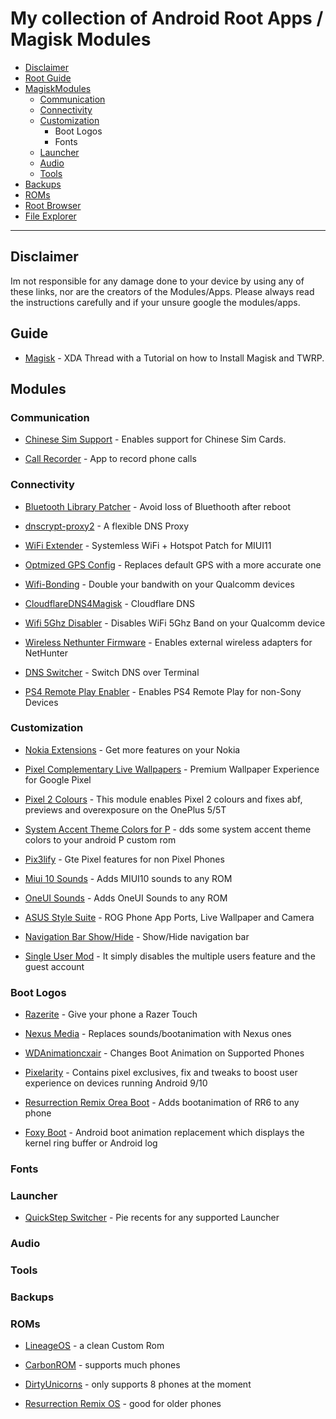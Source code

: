 # My collection of Android Root Apps / Magisk Modules

  - [Disclaimer](#Disclaimer)
  - [Root Guide](#Guide)
  - [MagiskModules](#Modules)
	- [Communication](#Communication)
	- [Connectivity](#Connectivity)
	- [Customization](#customizationM)
		- Boot Logos
		- Fonts
	- [Launcher](#Launcher)
	- [Audio](#Audio)
	- [Tools](#Tools)
  - [Backups](#backups)
  - [ROMs](#ROMs)
  - [Root Browser](#Explorer)
  - [File Explorer](#FExplorer)
  ---
  
  ## Disclaimer
  Im not responsible for any damage done to your device by using any of these links, nor are the creators of the Modules/Apps.
  Please always read the instructions carefully and if your unsure google the modules/apps.
  
  
  ## Guide
  
  * [Magisk](https://www.xda-developers.com/how-to-install-magisk/) - XDA Thread with a Tutorial on how to Install Magisk and TWRP.
  
  ## Modules
  

  
  ### Communication
 
  * [Chinese Sim Support](https://github.com/Magisk-Modules-Repo/chinese_sim_supporter) - Enables support for Chinese Sim Cards. 
  
  * [Call Recorder](https://github.com/Magisk-Modules-Repo/callrecorder-skvalex) - App to record phone calls
  
  
  ### Connectivity
  
  * [Bluetooth Library Patcher](https://github.com/Magisk-Modules-Repo/BluetoothLibraryPatcher) - Avoid loss of Bluethooth after reboot
  
  * [dnscrypt-proxy2](https://github.com/Magisk-Modules-Repo/dnscrypt-proxy2) - A flexible DNS Proxy
  
  * [WiFi Extender](https://github.com/Magisk-Modules-Repo/WiFi_Extender) - Systemless WiFi + Hotspot Patch for MIUI11
  
  * [Optmized GPS Config](https://github.com/Magisk-Modules-Repo/optmizedgpsconf) - Replaces default GPS with a more accurate one
  
  * [Wifi-Bonding](https://github.com/Magisk-Modules-Repo/wifi-bonding) - Double your bandwith on your Qualcomm devices
  
  * [CloudflareDNS4Magisk](https://github.com/Magisk-Modules-Repo/CloudflareDNS4Magisk) - Cloudflare DNS
  
  * [Wifi 5Ghz Disabler](https://github.com/Magisk-Modules-Repo/wifi5ghzdisabler) - Disables WiFi 5Ghz Band on your Qualcomm device
  
  * [Wireless Nethunter Firmware](https://github.com/Magisk-Modules-Repo/wirelessFirmware) - Enables external wireless adapters for NetHunter
  
  * [DNS Switcher](https://github.com/Magisk-Modules-Repo/dns_switch) - Switch DNS over Terminal
  
  * [PS4 Remote Play Enabler](https://github.com/Magisk-Modules-Repo/PS4RE) - Enables PS4 Remote Play for non-Sony Devices
  
  ### Customization
  
   * [Nokia Extensions](https://github.com/Magisk-Modules-Repo/nokia-extensions) - Get more features on your Nokia
  
  * [Pixel Complementary Live Wallpapers](https://github.com/Magisk-Modules-Repo/pixel-complementary-live-wallpapers) - Premium Wallpaper Experience for Google Pixel
  
  * [Pixel 2 Colours](https://github.com/Magisk-Modules-Repo/pixel2colours) - This module enables Pixel 2 colours and fixes abf, previews and overexposure on the OnePlus 5/5T
  
 * [System Accent Theme Colors for P](https://github.com/Magisk-Modules-Repo/sap#system-accent-theme-colors-for-p) - dds some system accent theme colors to your android P custom rom
 
 * [Pix3lify](https://github.com/Magisk-Modules-Repo/Pix3lify) - Gte Pixel features for non Pixel Phones
 
 * [Miui 10 Sounds](https://github.com/Magisk-Modules-Repo/miui-10-sounds) - Adds MIUI10 sounds to any ROM
 
 * [OneUI Sounds](https://github.com/Magisk-Modules-Repo/OneUISounds) - Adds OneUI Sounds to any ROM
 
 * [ASUS Style Suite](https://github.com/Magisk-Modules-Repo/ASUS-Style-Suite) - ROG Phone App Ports, Live Wallpaper and Camera
 
 * [Navigation Bar Show/Hide](https://github.com/Magisk-Modules-Repo/navbar-overlay) - Show/Hide navigation bar
 
 * [Single User Mod](https://github.com/Magisk-Modules-Repo/single-user) - It simply disables the multiple users feature and the guest account
  
  ### Boot Logos
  
  * [Razerite](https://github.com/Magisk-Modules-Repo/Razerite) - Give your phone a Razer Touch
  
  * [Nexus Media](https://github.com/Magisk-Modules-Repo/nexusmedia) - Replaces sounds/bootanimation with Nexus ones
  
  * [WDAnimationcxair](https://github.com/Magisk-Modules-Repo/WDAnimationcxair) - Changes Boot Animation on Supported Phones
  
  * [Pixelarity](https://github.com/Magisk-Modules-Repo/PIXELARITY) - Contains pixel exclusives, fix and tweaks to boost user experience on devices running Android 9/10

* [Resurrection Remix Orea Boot](https://github.com/Magisk-Modules-Repo/RR-O-boot) - Adds bootanimation of RR6 to any phone

* [Foxy Boot](https://github.com/Magisk-Modules-Repo/foxy-boot) - Android boot animation replacement which displays the kernel ring buffer or Android log

 ### Fonts

 ### Launcher
 
 * [QuickStep Switcher](https://github.com/Magisk-Modules-Repo/quickstepswitcher) - Pie recents for any supported Launcher
 
 ### Audio
 
 
 ### Tools
    
 ### Backups
 
 ### ROMs
 
 * [LineageOS](https://lineageos.org/) - a clean Custom Rom
 
 * [CarbonROM](https://carbonrom.org/) - supports much phones
 
 * [DirtyUnicorns](https://dirtyunicorns.com/) - only supports 8 phones at the moment
 
 * [Resurrection Remix OS](https://www.resurrectionremix.com/) - good for older phones
